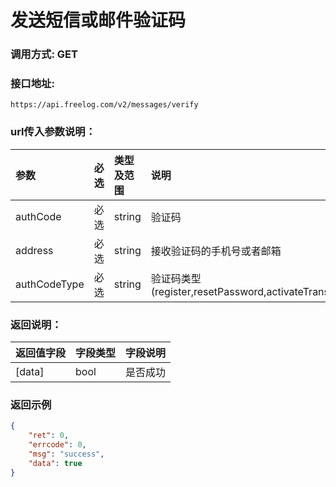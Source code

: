 # 发送短信或邮件验证码

### 调用方式: GET

### 接口地址:

```
https://api.freelog.com/v2/messages/verify
```

### url传入参数说明：

| 参数 | 必选 | 类型及范围 | 说明 |
| :--- | :--- | :--- | :--- |
|authCode|必选|string|验证码|
|address|必选|string|接收验证码的手机号或者邮箱|
|authCodeType|必选|string|验证码类型(register,resetPassword,activateTransactionAccount,updateTransactionAccountPwd)|

### 返回说明：

| 返回值字段 | 字段类型 | 字段说明 |
| :--- | :--- | :--- |
| [data] | bool | 是否成功 |


### 返回示例

```json
{
    "ret": 0,
    "errcode": 0,
    "msg": "success",
    "data": true
}
```
